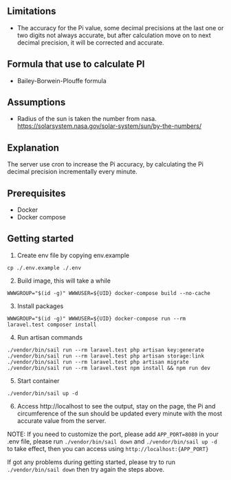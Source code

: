 ## Limitations
- The accuracy for the Pi value, some decimal precisions at the last one or two digits not always accurate, but after calculation move on to next decimal precision, it will be corrected and accurate.

## Formula that use to calculate PI
- Bailey-Borwein-Plouffe formula

## Assumptions
- Radius of the sun is taken the number from nasa. https://solarsystem.nasa.gov/solar-system/sun/by-the-numbers/

## Explanation
The server use cron to increase the Pi accuracy, by calculating the Pi decimal precision incrementally every minute.

## Prerequisites
- Docker
- Docker compose

## Getting started
1. Create env file by copying env.example
```
cp ./.env.example ./.env
```

2. Build image, this will take a while
```
WWWGROUP="$(id -g)" WWWUSER=${UID} docker-compose build --no-cache
```

3. Install packages
```
WWWGROUP="$(id -g)" WWWUSER=${UID} docker-compose run --rm laravel.test composer install
```

4. Run artisan commands
```
./vendor/bin/sail run --rm laravel.test php artisan key:generate
./vendor/bin/sail run --rm laravel.test php artisan storage:link
./vendor/bin/sail run --rm laravel.test php artisan migrate
./vendor/bin/sail run --rm laravel.test npm install && npm run dev
```

5.  Start container
``` 
./vendor/bin/sail up -d
```

6. Access http://localhost to see the output, stay on the page, the Pi and circumference of the sun should be updated every minute with the most accurate value from the server.

NOTE:
If you need to customize the port, please add `APP_PORT=8080` in your .env file, please run `./vendor/bin/sail down` and `./vendor/bin/sail up -d` to take effect, then you can access using `http://localhost:{APP_PORT}`

If got any problems during getting started, please try to run `./vendor/bin/sail down` then try again the steps above.

